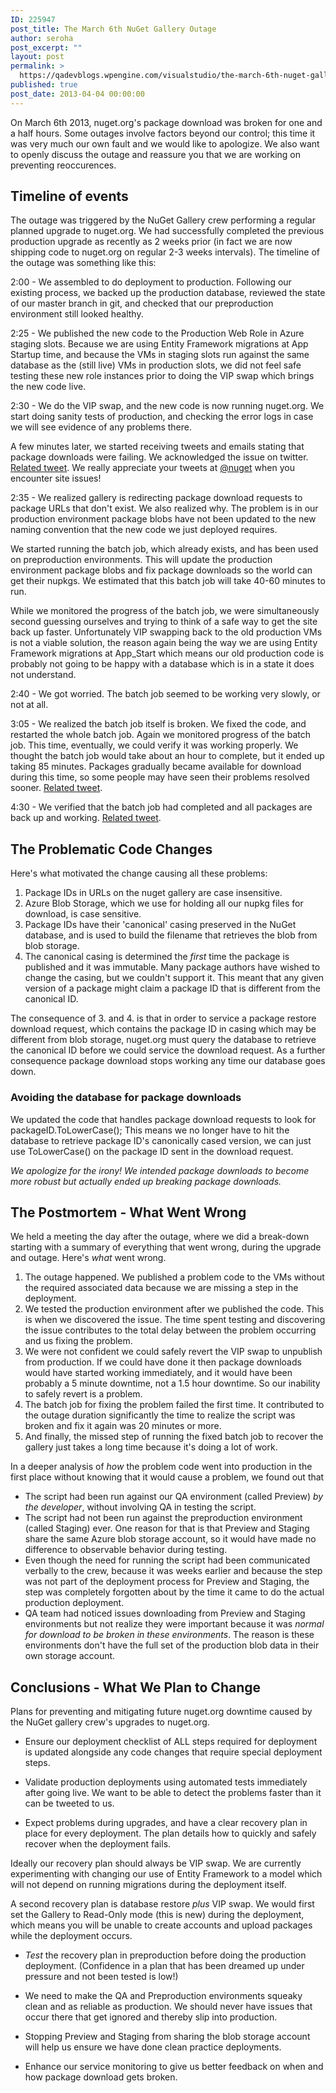```yaml
---
ID: 225947
post_title: The March 6th NuGet Gallery Outage
author: seroha
post_excerpt: ""
layout: post
permalink: >
  https://qadevblogs.wpengine.com/visualstudio/the-march-6th-nuget-gallery-outage/
published: true
post_date: 2013-04-04 00:00:00
---
```

On March 6th 2013, nuget.org's package download was broken for one and a half hours. Some outages involve factors beyond our control; this time it was very much our own fault and we would like to apologize. We also want to openly discuss the outage and reassure you that we are working on preventing reoccurences.

## Timeline of events

The outage was triggered by the NuGet Gallery crew performing a regular planned upgrade to nuget.org. We had successfully completed the previous production upgrade as recently as 2 weeks prior (in fact we are now shipping code to nuget.org on regular 2-3 weeks intervals). The timeline of the outage was something like this:

2:00 - We assembled to do deployment to production. Following our existing process, we backed up the production database, reviewed the state of our master branch in git, and checked that our preproduction environment still looked healthy.

2:25 - We published the new code to the Production Web Role in Azure staging slots. Because we are using Entity Framework migrations at App Startup time, and because the VMs in staging slots run against the same database as the (still live) VMs in production slots, we did not feel safe testing these new role instances prior to doing the VIP swap which brings the new code live.

2:30 - We do the VIP swap, and the new code is now running nuget.org. We start doing sanity tests of production, and checking the error logs in case we will see evidence of any problems there.

A few minutes later, we started receiving tweets and emails stating that package downloads were failing. We acknowledged the issue on twitter. [Related tweet][1]. We really appreciate your tweets at [@nuget][2] when you encounter site issues!

2:35 - We realized gallery is redirecting package download requests to package URLs that don't exist. We also realized why. The problem is in our production environment package blobs have not been updated to the new naming convention that the new code we just deployed requires.

We started running the batch job, which already exists, and has been used on preproduction environments. This will update the production environment package blobs and fix package downloads so the world can get their nupkgs. We estimated that this batch job will take 40-60 minutes to run.

While we monitored the progress of the batch job, we were simultaneously second guessing ourselves and trying to think of a safe way to get the site back up faster. Unfortunately VIP swapping back to the old production VMs is not a viable solution, the reason again being the way we are using Entity Framework migrations at App_Start which means our old production code is probably not going to be happy with a database which is in a state it does not understand.

2:40 - We got worried. The batch job seemed to be working very slowly, or not at all.

3:05 - We realized the batch job itself is broken. We fixed the code, and restarted the whole batch job. Again we monitored progress of the batch job. This time, eventually, we could verify it was working properly. We thought the batch job would take about an hour to complete, but it ended up taking 85 minutes. Packages gradually became available for download during this time, so some people may have seen their problems resolved sooner. [Related tweet][3].

4:30 - We verified that the batch job had completed and all packages are back up and working. [Related tweet][4].

## The Problematic Code Changes

Here's what motivated the change causing all these problems:

1.  Package IDs in URLs on the nuget gallery are case insensitive.
2.  Azure Blob Storage, which we use for holding all our nupkg files for download, is case sensitive.
3.  Package IDs have their 'canonical' casing preserved in the NuGet database, and is used to build the filename that retrieves the blob from blob storage.
4.  The canonical casing is determined the *first* time the package is published and it was immutable. Many package authors have wished to change the casing, but we couldn't support it. This meant that any given version of a package might claim a package ID that is different from the canonical ID.

The consequence of 3. and 4. is that in order to service a package restore download request, which contains the package ID in casing which may be different from blob storage, nuget.org must query the database to retrieve the canonical ID before we could service the download request. As a further consequence package download stops working any time our database goes down.

### Avoiding the database for package downloads

We updated the code that handles package download requests to look for packageID.ToLowerCase(); This means we no longer have to hit the database to retrieve package ID's canonically cased version, we can just use ToLowerCase() on the package ID sent in the download request.

*We apologize for the irony! We intended package downloads to become more robust but actually ended up breaking package downloads.*

## The Postmortem - What Went Wrong

We held a meeting the day after the outage, where we did a break-down starting with a summary of everything that went wrong, during the upgrade and outage. Here's *what* went wrong.

1.  The outage happened. We published a problem code to the VMs without the required associated data because we are missing a step in the deployment.
2.  We tested the production environment after we published the code. This is when we discovered the issue. The time spent testing and discovering the issue contributes to the total delay between the problem occurring and us fixing the problem. 
3.  We were not confident we could safely revert the VIP swap to unpublish from production. If we could have done it then package downloads would have started working immediately, and it would have been probably a 5 minute downtime, not a 1.5 hour downtime. So our inability to safely revert is a problem.
4.  The batch job for fixing the problem failed the first time. It contributed to the outage duration significantly the time to realize the script was broken and fix it again was 20 minutes or more.
5.  And finally, the missed step of running the fixed batch job to recover the gallery just takes a long time because it's doing a lot of work.

In a deeper analysis of *how* the problem code went into production in the first place without knowing that it would cause a problem, we found out that

*   The script had been run against our QA environment (called Preview) *by the developer*, without involving QA in testing the script.
*   The script had not been run against the preproduction environment (called Staging) ever. One reason for that is that Preview and Staging share the same Azure blob storage account, so it would have made no difference to observable behavior during testing.
*   Even though the need for running the script had been communicated verbally to the crew, because it was weeks earlier and because the step was not part of the deployment process for Preview and Staging, the step was completely forgotten about by the time it came to do the actual production deployment.
*   QA team had noticed issues downloading from Preview and Staging environments but not realize they were important because it was *normal for download to be broken in these environments*. The reason is these environments don't have the full set of the production blob data in their own storage account.

## Conclusions - What We Plan to Change

Plans for preventing and mitigating future nuget.org downtime caused by the NuGet gallery crew's upgrades to nuget.org.

*   Ensure our deployment checklist of ALL steps required for deployment is updated alongside any code changes that require special deployment steps.

*   Validate production deployments using automated tests immediately after going live. We want to be able to detect the problems faster than it can be tweeted to us.

*   Expect problems during upgrades, and have a clear recovery plan in place for every deployment. The plan details how to quickly and safely recover when the deployment fails.

Ideally our recovery plan should always be VIP swap. We are currently experimenting with changing our use of Entity Framework to a model which will not depend on running migrations during the deployment itself.

A second recovery plan is database restore *plus* VIP swap. We would first set the Gallery to Read-Only mode (this is new) during the deployment, which means you will be unable to create accounts and upload packages while the deployment occurs.

*   *Test* the recovery plan in preproduction before doing the production deployment. (Confidence in a plan that has been dreamed up under pressure and not been tested is low!)

*   We need to make the QA and Preproduction environments squeaky clean and as reliable as production. We should never have issues that occur there that get ignored and thereby slip into production.

*   Stopping Preview and Staging from sharing the blob storage account will help us ensure we have done clean practice deployments.

*   Enhance our service monitoring to give us better feedback on when and how package download gets broken.

 [1]: https://twitter.com/nuget/status/309432341057634305
 [2]: http://twitter.com/nuget
 [3]: https://twitter.com/nuget/status/309439911881240577
 [4]: https://twitter.com/nuget/status/309461232967110656